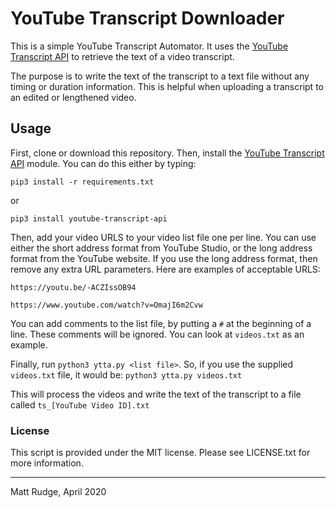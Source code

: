 # YouTube Transcript Downloader

This is a simple YouTube Transcript Automator. It uses the [YouTube Transcript API](https://pypi.org/project/youtube-transcript-api) to retrieve the text of a video transcript.

The purpose is to write the text of the transcript to a text file without any timing or duration information. This is helpful when uploading a transcript to an edited or lengthened video.

## Usage

First, clone or download this repository.
Then, install the [YouTube Transcript API](https://pypi.org/project/youtube-transcript-api) module. You can do this either by typing:
```
pip3 install -r requirements.txt
```
or
```
pip3 install youtube-transcript-api
```
Then, add your video URLS to your video list file one per line. You can use either the short address format from YouTube Studio, or the long address format from the YouTube website. If you use the long address format, then remove any extra URL parameters. Here are examples of acceptable URLS:

`https://youtu.be/-ACZIssOB94`

`https://www.youtube.com/watch?v=OmajI6m2Cvw`

You can add comments to the list file, by putting a `#` at the beginning of a line. These comments will be ignored. You can look at `videos.txt` as an example.

Finally, run `python3 ytta.py <list file>`. So, if you use the supplied `videos.txt` file, it would be: `python3 ytta.py videos.txt`

This will process the videos and write the text of the transcript to a file called `ts_[YouTube Video ID].txt`

### License

This script is provided under the MIT license. Please see LICENSE.txt for more information.
_____
Matt Rudge, April 2020
